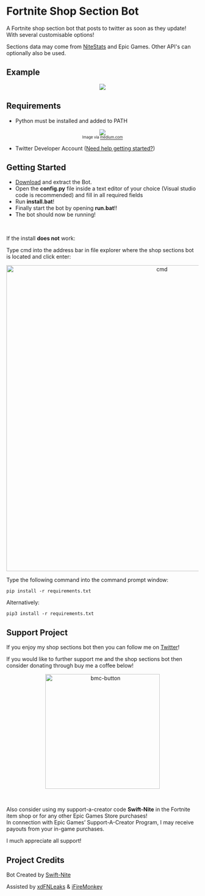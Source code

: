 # Fortnite Shop Section Bot
A Fortnite shop section bot that posts to twitter as soon as they update! With several customisable options!

Sections data may come from [NiteStats](https://nitestats.com/) and Epic Games. Other API's can optionally also be used.

## Example
<p align="center">
    <img src="https://cdn.discordapp.com/attachments/802370450561826817/1060449873268314132/example.png">
</p>

## Requirements
- Python must be installed and added to PATH
<p align="center">
    <img src="https://user-images.githubusercontent.com/74127135/212615961-10c507f5-01de-483a-914b-3270109cdb2b.png"><br>
    <sub><sup>Image via <a href="https://medium.com/@omoshalewa/why-you-should-add-python-to-path-and-how-58693c17c443">medium.com</a></sub></sup>
 </p>
 
- Twitter Developer Account ([Need help getting started?](https://user-images.githubusercontent.com/74127135/212613649-91012cd1-c02c-418a-a8e8-695ab4aeced0.mp4))

## Getting Started
- [Download](https://github.com/swiftnite/Fortnite-Shop-Sections-Bot/archive/refs/heads/main.zip) and extract the Bot.
- Open the **config.py** file inside a text editor of your choice (Visual studio code is recommended) and fill in all required fields
- Run **install.bat**! 
- Finally start the bot by opening **run.bat**!!
- The bot should now be running!

<br>

If the install **does not** work:

Type cmd into the address bar in file explorer where the shop sections bot is located and click enter:
<p align="center">
    <img width="800" alt="cmd" src="https://user-images.githubusercontent.com/74127135/233550494-88bf398a-f9b6-40dd-a035-661bcf771e0e.png">
</p>
Type the following command into the command prompt window:

~~~
pip install -r requirements.txt
~~~
Alternatively: 
~~~
pip3 install -r requirements.txt
~~~

## Support Project
If you enjoy my shop sections bot then you can follow me on [Twitter](https://twitter.com/intent/follow?screen_name=SwiftNite)!

If you would like to further support me and the shop sections bot then consider donating through buy me a coffee below!

<p align="center">
    <a href="https://www.buymeacoffee.com/Swiftnite"><img width="300" alt="bmc-button" src="https://user-images.githubusercontent.com/74127135/233548032-c051ea07-9f03-43e3-a4d1-bfaced2e41db.png"></a>
</p>
<br>

Also consider using my support-a-creator code **Swift-Nite** in the Fortnite item shop or for any other Epic Games Store purchases!
<br>
In connection with Epic Games’ Support-A-Creator Program, I may receive payouts from your in-game purchases.

I much appreciate all support!

## Project Credits
Bot Created by [Swift-Nite](https://twitter.com/intent/follow?screen_name=SwiftNite)

Assisted by [xdFNLeaks](https://twitter.com/intent/follow?screen_name=xdFNLeaks) & [iFireMonkey](https://twitter.com/intent/follow?screen_name=iFireMonkey)